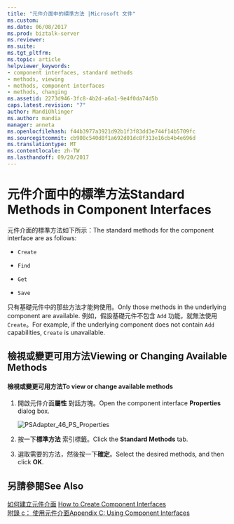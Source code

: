 ```yaml
---
title: "元件介面中的標準方法 |Microsoft 文件"
ms.custom: 
ms.date: 06/08/2017
ms.prod: biztalk-server
ms.reviewer: 
ms.suite: 
ms.tgt_pltfrm: 
ms.topic: article
helpviewer_keywords:
- component interfaces, standard methods
- methods, viewing
- methods, component interfaces
- methods, changing
ms.assetid: 2273d946-3fc8-4b2d-a6a1-9e4f0da74d5b
caps.latest.revision: "7"
author: MandiOhlinger
ms.author: mandia
manager: anneta
ms.openlocfilehash: f44b3977a3921d92b1f3f83dd3e744f14b5709fc
ms.sourcegitcommit: cb908c540d8f1a692d01dc8f313e16cb4b4e696d
ms.translationtype: MT
ms.contentlocale: zh-TW
ms.lasthandoff: 09/20/2017
---
```

# <a name="standard-methods-in-component-interfaces"></a><span data-ttu-id="85641-102">元件介面中的標準方法</span><span class="sxs-lookup"><span data-stu-id="85641-102">Standard Methods in Component Interfaces</span></span>
<span data-ttu-id="85641-103">元件介面的標準方法如下所示：</span><span class="sxs-lookup"><span data-stu-id="85641-103">The standard methods for the component interface are as follows:</span></span>  
  
-   `Create`  
  
-   `Find`  
  
-   `Get`  
  
-   `Save`  
  
 <span data-ttu-id="85641-104">只有基礎元件中的那些方法才能夠使用。</span><span class="sxs-lookup"><span data-stu-id="85641-104">Only those methods in the underlying component are available.</span></span> <span data-ttu-id="85641-105">例如，假設基礎元件不包含 `Add` 功能，就無法使用 `Create`。</span><span class="sxs-lookup"><span data-stu-id="85641-105">For example, if the underlying component does not contain `Add` capabilities, `Create` is unavailable.</span></span>  
  
## <a name="viewing-or-changing-available-methods"></a><span data-ttu-id="85641-106">檢視或變更可用方法</span><span class="sxs-lookup"><span data-stu-id="85641-106">Viewing or Changing Available Methods</span></span>  
  
#### <a name="to-view-or-change-available-methods"></a><span data-ttu-id="85641-107">檢視或變更可用方法</span><span class="sxs-lookup"><span data-stu-id="85641-107">To view or change available methods</span></span>  
  
1.  <span data-ttu-id="85641-108">開啟元件介面**屬性** 對話方塊。</span><span class="sxs-lookup"><span data-stu-id="85641-108">Open the component interface **Properties** dialog box.</span></span>  
  
     ![](../core/media/psadapter-46-ps-properties.gif "PSAdapter_46_PS_Properties")  
  
2.  <span data-ttu-id="85641-109">按一下**標準方法** 索引標籤。</span><span class="sxs-lookup"><span data-stu-id="85641-109">Click the **Standard Methods** tab.</span></span>  
  
3.  <span data-ttu-id="85641-110">選取需要的方法，然後按一下**確定**。</span><span class="sxs-lookup"><span data-stu-id="85641-110">Select the desired methods, and then click **OK**.</span></span>  
  
## <a name="see-also"></a><span data-ttu-id="85641-111">另請參閱</span><span class="sxs-lookup"><span data-stu-id="85641-111">See Also</span></span>  
 <span data-ttu-id="85641-112">[如何建立元件介面](../core/how-to-create-component-interfaces.md) </span><span class="sxs-lookup"><span data-stu-id="85641-112">[How to Create Component Interfaces](../core/how-to-create-component-interfaces.md) </span></span>  
 [<span data-ttu-id="85641-113">附錄 c： 使用元件介面</span><span class="sxs-lookup"><span data-stu-id="85641-113">Appendix C: Using Component Interfaces</span></span>](../core/appendix-c-using-component-interfaces.md)